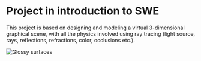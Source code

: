 # Project in introduction to SWE
This project is based on designing and modeling a virtual 3-dimensional graphical scene, with all the physics
involved using ray tracing (light source, rays, reflections, refractions, color, occlusions etc.).



![Glossy surfaces](https://raw.githubusercontent.com/yoelbassin/PSWE/master/Images/Glossy%20test.jpg)
